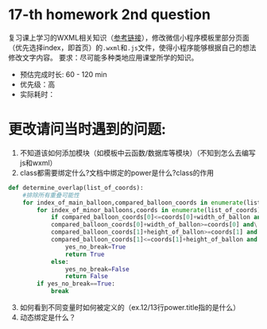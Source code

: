 # 17-th homework 2nd question

复习课上学习的WXML相关知识（[参考链接](https://developers.weixin.qq.com/miniprogram/dev/reference/wxml/)），修改微信小程序模板里部分页面（优先选择index，即首页）的`.wxml`和`.js`文件，使得小程序能够根据自己的想法修改文字内容。
要求：尽可能多种类地应用课堂所学的知识。


- 预估完成时长: 60 - 120 min
- 优先级：高
- 实际耗时：

# 更改请问当时遇到的问题:
1. 不知道该如何添加模块（如模板中云函数/数据库等模块）（不知到怎么去编写js和wxml）
2. class都需要绑定什么?文档中绑定的power是什么?class的作用
```py
def determine_overlap(list_of_coords):
    #排除所有重叠可能性
    for index_of_main_balloon,compared_balloon_coords in enumerate(list_of_coords):  
        for index_of_minor_balloons,coords in enumerate(list_of_coords):
            if compared_balloon_coords[0]<=coords[0]+width_of_ballon and\
            compared_balloon_coords[0]+width_of_ballon>=coords[0] and\
            compared_balloon_coords[1]+height_of_ballon>=coords[1] and \
            compared_balloon_coords[1]<=coords[1]+height_of_ballon and index_of_main_balloon!=index_of_minor_balloons:
                yes_no_break=True
                return True
            else:
                yes_no_break=False
                return False
        if yes_no_break==True:
            break
```

3. 如何看到不同变量时如何被定义的（ex.12/13行power.title指的是什么）
4. 动态绑定是什么？